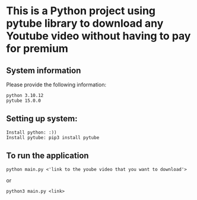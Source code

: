 # This is a Python project using pytube library to download any Youtube video without having to pay for premium

## System information

Please provide the following information:
    
    python 3.10.12
    pytube 15.0.0
     
## Setting up system:
    Install python: :))
    Install pytube: pip3 install pytube

## To run the application
    python main.py <'link to the yoube video that you want to download'>

or 
    
    python3 main.py <link>
